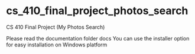 # cs_410_final_project_photos_search
CS 410 Final Project (My Photos Search)

Please read the documentation folder docs
You can use the installer option for easy installation on Windows platform
